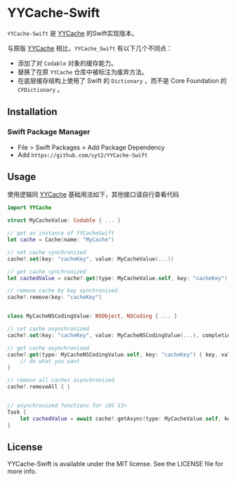 # YYCache-Swift

`YYCache-Swift` 是 [YYCache](https://github.com/ibireme/YYCache) 的Swift实现版本。

 与原版 [YYCache](https://github.com/ibireme/YYCache) 相比，`YYCache_Swift` 有以下几个不同点：
 - 添加了对 `Codable` 对象的缓存能力。
 - 替换了在原 `YYCache` 仓库中被标注为废弃方法。
 - 在底层缓存结构上使用了 Swift 的 `Dictionary` ，而不是 Core Foundation 的 `CFDictionary` 。

## Installation

### Swift Package Manager

- File > Swift Packages > Add Package Dependency
- Add `https://github.com/syt2/YYCache-Swift`

## Usage
使用逻辑同 [YYCache](https://github.com/ibireme/YYCache)
基础用法如下，其他接口请自行查看代码

``` swift
import YYCache

struct MyCacheValue: Codable { ... }

// get an instance of YYCacheSwift
let cache = Cache(name: "MyCache")

// set cache synchronized
cache?.set(key: "cacheKey", value: MyCacheValue(...))

// get cache synchronized
let cachedValue = cache?.get(type: MyCacheValue.self, key: "cacheKey")

// remove cache by key synchronized
cache?.remove(key: "cacheKey")


class MyCacheNSCodingValue: NSObject, NSCoding { ... }

// set cache asynchronized
cache?.set(key: "cacheKey", value: MyCacheNSCodingValue(...), completion: nil)

// get cache asynchronized
cache?.get(type: MyCacheNSCodingValue.self, key: "cacheKey") { key, value in
    // do what you want
}

// remove all caches asynchronized
cache?.removeAll { }


// asynchronized functions for iOS 13+
Task {
    let cachedValue = await cache?.getAsync(type: MyCacheValue.self, key: "cacheKey")
}
```

## License

YYCache-Swift is available under the MIT license. See the LICENSE file for more info.
